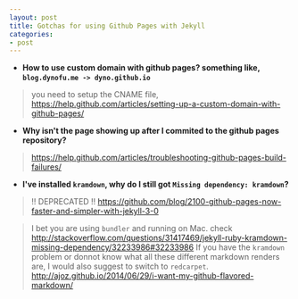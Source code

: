 ```yaml
---
layout: post
title: Gotchas for using Github Pages with Jekyll
categories:
- post
---
```


* __How to use custom domain with github pages? something like, `blog.dynofu.me -> dyno.github.io`__

> you need to setup the CNAME file, https://help.github.com/articles/setting-up-a-custom-domain-with-github-pages/


* __Why isn't the page showing up after I commited to the github pages repository?__

> https://help.github.com/articles/troubleshooting-github-pages-build-failures/


* __I've installed `kramdown`, why do I still got `Missing dependency: kramdown`?__

> !! DEPRECATED !! https://github.com/blog/2100-github-pages-now-faster-and-simpler-with-jekyll-3-0

> I bet you are using `bundler` and running on Mac. check
> http://stackoverflow.com/questions/31417469/jekyll-ruby-kramdown-missing-dependency/32233986#32233986
> If you have the `kramdown` problem or donnot know what all these different markdown renders are,
> I would also suggest to switch to `redcarpet`.
> http://ajoz.github.io/2014/06/29/i-want-my-github-flavored-markdown/

